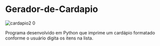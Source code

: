 # Gerador-de-Cardapio
![cardapio2 0](https://user-images.githubusercontent.com/121234114/217944445-6746078c-60ed-4ae4-8fe2-128b24f36a29.png)

Programa desenvolvido em Python que imprime um cardápio formatado conforme o usuário digita os itens na lista.
